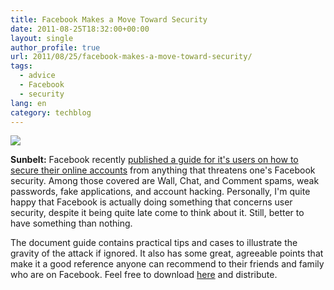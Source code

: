 ```yaml
---
title: Facebook Makes a Move Toward Security
date: 2011-08-25T18:32:00+00:00
layout: single
author_profile: true
url: 2011/08/25/facebook-makes-a-move-toward-security/
tags:
  - advice
  - Facebook
  - security
lang: en
category: techblog
---
```

<div dir="ltr" trbidi="on">
  <div>
    <a href="http://1.bp.blogspot.com/-ePy-oJJ3a3U/TlaN_30Q4mI/AAAAAAAAD_Y/IF0fUBdFtnM/s1600/facebook_logo+-+small.jpg" imageanchor="1"><img border="0" src="http://1.bp.blogspot.com/-ePy-oJJ3a3U/TlaN_30Q4mI/AAAAAAAAD_Y/IF0fUBdFtnM/s1600/facebook_logo+-+small.jpg" /></a>
  </div>
  
  <p>
    <b>Sunbelt:</b> Facebook recently <a href="https://www.facebook.com/safety/attachment/Guide%20to%20Facebook%20Security.pdf">published a guide for it's users on how to secure their online accounts</a> from anything that threatens one's Facebook security. Among those covered are Wall, Chat, and Comment spams, weak passwords, fake applications, and account hacking. Personally, I'm quite happy that Facebook is actually doing something that concerns user security, despite it being quite late come to think about it. Still, better to have something than nothing.
  </p>
  
  <p>
    The document guide contains practical tips and cases to illustrate the gravity of the attack if ignored. It also has some great, agreeable points that make it a good reference anyone can recommend to their friends and family who are on Facebook. Feel free to download <a href="https://www.facebook.com/safety/attachment/Guide%20to%20Facebook%20Security.pdf">here</a> and distribute. </div>